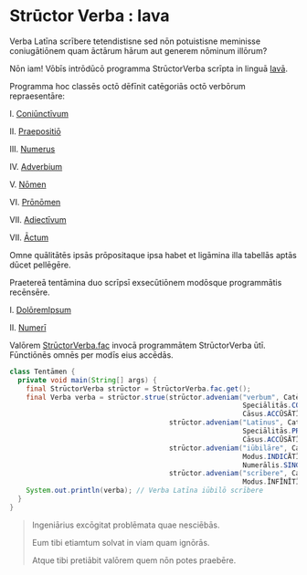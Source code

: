 # Strūctor Verba : Iava

Verba Latīna scrībere tetendistisne sed nōn potuistisne meminisse coniugātiōnem quam āctārum hārum aut generem nōminum illōrum?

Nōn iam! Vōbīs intrōdūcō programma StrūctorVerba scrīpta in linguā [Iavā](https://docs.oracle.com/javase/10/docs/api/overview-summary.html).

Programma hoc classēs octō dēfīnit catēgoriās octō verbōrum repraesentāre:

I. [Coniūnctīvum](src/main/java/net/strūctorverba/verba/VerbumSimplex.java)

II. [Praepositiō](src/main/java/net/strūctorverba/verba/VerbumSimplex.java)

III. [Numerus](src/main/java/net/strūctorverba/verba/VerbumSimplex.java)

IV. [Adverbium](src/main/java/net/strūctorverba/verba/multiplicia/Adverbium.java)

V. [Nōmen](src/main/java/net/strūctorverba/verba/multiplicia/Nōmen.java)

VI. [Prōnōmen](src/main/java/net/strūctorverba/verba/multiplicia/Prōnōmen.java)

VII. [Adiectīvum](src/main/java/net/strūctorverba/verba/multiplicia/Adiectīvum.java)

VII. [Āctum](src/main/java/net/strūctorverba/verba/multiplicia/Āctum.java)

Omne quālitātēs ipsās prōpositaque ipsa habet et ligāmina illa tabellās aptās dūcet pellēgēre.

Praetereā tentāmina duo scrīpsī exsecūtiōnem modōsque programmātis recēnsēre.

I. [DolōremIpsum](src/main/test/net/strūctorverba/tentāmina/DolōremIpsum.java)

II. [Numerī](src/main/test/net/strūctorverba/tentāmina/Numerī.java)

Valōrem [StrūctorVerba.fac](src/main/java/net/strūctorverba/mīscella/StrūctorVerba.java) invocā programmātem StrūctorVerba ūtī. Fūnctiōnēs omnēs per modīs eius accēdās.

```java
class Tentāmen {
  private void main(String[] args) {
    final StrūctorVerba strūctor = StrūctorVerba.fac.get();
    final Verba verba = strūctor.strue(strūctor.adveniam("verbum", Catēgoria.NŌMEN,
                                                         Speciālitās.COMMŪNE, Genus.NEUTRUM,
                                                         Cāsus.ACCŪSĀTĪVUS, Numerālis.PLŪRĀLIS),
                                       strūctor.adveniam("Latīnus", Catēgoria.ADIECTĪVUM,
                                                         Speciālitās.PROPRIUM, Genus.NEUTRUM,
                                                         Cāsus.ACCŪSĀTĪVUS, Numerālis.PLŪRĀLIS),
                                       strūctor.adveniam("iūbilāre", Catēgoria.ĀCTUM,
                                                         Modus.INDICĀTĪVUS, Vōx.ĀCTĪVA, Tempus.PRAESĒNS,
                                                         Numerālis.SINGULĀRIS, Persōna.PRĪMA),
                                       strūctor.adveniam("scrībere", Catēgoria.ĀCTUM,
                                                         Modus.ĪNFĪNĪTĪVUS, Vōx.ĀCTĪVA, Tempus.PRAESĒNS));
    System.out.println(verba); // Verba Latīna iūbilō scrībere
  }
}
```

> Ingeniārius excōgitat problēmata quae nesciēbās.
> 
> Eum tibi etiamtum solvat in viam quam ignōrās.
> 
> Atque tibi pretiābit valōrem quem nōn potes praebēre.


